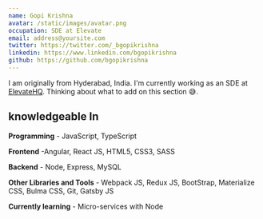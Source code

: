 ```yaml
---
name: Gopi Krishna
avatar: /static/images/avatar.png
occupation: SDE at Elevate
email: address@yoursite.com
twitter: https://twitter.com/_bgopikrishna
linkedin: https://www.linkedin.com/bgopikrishna
github: https://github.com/bgopikrishna
---
```


I am originally from Hyderabad, India. I'm currently working as an SDE at [ElevateHQ](https://Elevate.so). Thinking about what to add on this section 😅.

## knowledgeable In
 
**Programming** - JavaScript, TypeScript

**Frontend** -Angular, React JS, HTML5, CSS3, SASS

**Backend** - Node, Express, MySQL

**Other Libraries and Tools** - Webpack JS, Redux JS, BootStrap, Materialize CSS, Bulma CSS, Git, Gatsby JS

**Currently learning** - Micro-services with Node












